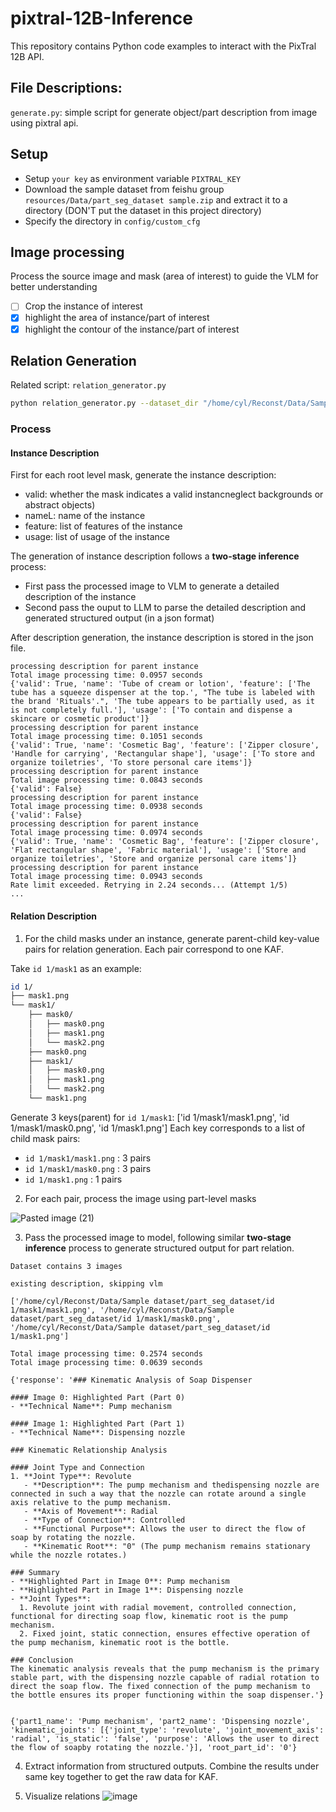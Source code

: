 # pixtral-12B-Inference
This repository contains Python code examples to interact with the PixTral 12B API.

## File Descriptions:
`generate.py`: simple script for generate object/part description from image using pixtral api.

## Setup
- Setup `your key` as environment variable `PIXTRAL_KEY`
- Download the sample dataset from feishu group `resources/Data/part_seg_dataset sample.zip` and extract it to a directory (DON'T put the dataset in this project directory)
- Specify the directory in `config/custom_cfg`

## Image processing
Process the source image and mask (area of interest) to guide the VLM for better understanding
- [ ] Crop the instance of interest
- [x] highlight the area of instance/part of interest
- [x] highlight the contour of the instance/part of interest

## Relation Generation
Related script: `relation_generator.py`

```bash
python relation_generator.py --dataset_dir "/home/cyl/Reconst/Data/Sample dataset/part_seg_dataset/part_seg_dataset_with_description.json" --src_image_dir "/home/cyl/Reconst/Data/Sample dataset/src_img"
```

### Process

#### Instance Description
First for each root level mask, generate the instance description:
- valid: whether the mask indicates a valid instancneglect backgrounds or abstract objects)
- nameL: name of the instance
- feature: list of features of the instance
- usage: list of usage of the instance

The generation of instance description follows a **two-stage inference** process:
- First pass the processed image to VLM to generate a detailed description of the instance
- Second pass the ouput to LLM to parse the detailed description and generated structured output (in a json format)

After description generation, the instance description is stored in the json file.

```
processing description for parent instance
Total image processing time: 0.0957 seconds
{'valid': True, 'name': 'Tube of cream or lotion', 'feature': ['The tube has a squeeze dispenser at the top.', "The tube is labeled with the brand 'Rituals'.", 'The tube appears to be partially used, as it is not completely full.'], 'usage': ['To contain and dispense a skincare or cosmetic product']}
processing description for parent instance
Total image processing time: 0.1051 seconds
{'valid': True, 'name': 'Cosmetic Bag', 'feature': ['Zipper closure', 'Handle for carrying', 'Rectangular shape'], 'usage': ['To store and organize toiletries', 'To store personal care items']}
processing description for parent instance
Total image processing time: 0.0843 seconds
{'valid': False}
processing description for parent instance
Total image processing time: 0.0938 seconds
{'valid': False}
processing description for parent instance
Total image processing time: 0.0974 seconds
{'valid': True, 'name': 'Cosmetic Bag', 'feature': ['Zipper closure', 'Flat rectangular shape', 'Fabric material'], 'usage': ['Store and organize toiletries', 'Store and organize personal care items']}
processing description for parent instance
Total image processing time: 0.0943 seconds
Rate limit exceeded. Retrying in 2.24 seconds... (Attempt 1/5)
...
```

#### Relation Description
1. For the child masks under an instance, generate parent-child key-value pairs for relation generation. Each pair correspond to one KAF.

Take `id 1/mask1` as an example:
```bash
id 1/
├── mask1.png
└── mask1/
    ├── mask0/
    │   ├── mask0.png
    │   ├── mask1.png
    │   └── mask2.png
    ├── mask0.png
    ├── mask1/
    │   ├── mask0.png
    │   ├── mask1.png
    │   └── mask2.png
    └── mask1.png
```
Generate 3 keys(parent) for `id 1/mask1`: ['id 1/mask1/mask1.png', 'id 1/mask1/mask0.png', 'id 1/mask1.png']
Each key corresponds to a list of child mask pairs:
- `id 1/mask1/mask1.png` : 3 pairs
- `id 1/mask1/mask0.png` : 3 pairs
- `id 1/mask1.png` : 1 pairs

2. For each pair, process the image using part-level masks

![Pasted image (21)](https://github.com/user-attachments/assets/1b56eddc-d751-4883-84f0-2308ef5193e3)

3. Pass the processed image to model, following similar **two-stage inference** process to generate structured output for part relation.

```
Dataset contains 3 images

existing description, skipping vlm

['/home/cyl/Reconst/Data/Sample dataset/part_seg_dataset/id 1/mask1/mask1.png', '/home/cyl/Reconst/Data/Sample dataset/part_seg_dataset/id 1/mask1/mask0.png', '/home/cyl/Reconst/Data/Sample dataset/part_seg_dataset/id 1/mask1.png']

Total image processing time: 0.2574 seconds
Total image processing time: 0.0639 seconds

{'response': '### Kinematic Analysis of Soap Dispenser

#### Image 0: Highlighted Part (Part 0)
- **Technical Name**: Pump mechanism

#### Image 1: Highlighted Part (Part 1)
- **Technical Name**: Dispensing nozzle

### Kinematic Relationship Analysis

#### Joint Type and Connection
1. **Joint Type**: Revolute
   - **Description**: The pump mechanism and thedispensing nozzle are connected in such a way that the nozzle can rotate around a single axis relative to the pump mechanism.
   - **Axis of Movement**: Radial
   - **Type of Connection**: Controlled
   - **Functional Purpose**: Allows the user to direct the flow of soap by rotating the nozzle.
   - **Kinematic Root**: "0" (The pump mechanism remains stationary while the nozzle rotates.)

### Summary
- **Highlighted Part in Image 0**: Pump mechanism
- **Highlighted Part in Image 1**: Dispensing nozzle
- **Joint Types**:
  1. Revolute joint with radial movement, controlled connection, functional for directing soap flow, kinematic root is the pump mechanism.
  2. Fixed joint, static connection, ensures effective operation of the pump mechanism, kinematic root is the bottle.

### Conclusion
The kinematic analysis reveals that the pump mechanism is the primary stable part, with the dispensing nozzle capable of radial rotation to direct the soap flow. The fixed connection of the pump mechanism to the bottle ensures its proper functioning within the soap dispenser.'}


{'part1_name': 'Pump mechanism', 'part2_name': 'Dispensing nozzle', 'kinematic_joints': [{'joint_type': 'revolute', 'joint_movement_axis': 'radial', 'is_static': 'false', 'purpose': 'Allows the user to direct the flow of soapby rotating the nozzle.'}], 'root_part_id': '0'}

```

4. Extract information from structured outputs. Combine the results under same key together to get the raw data for KAF.

5. Visualize relations
![image](https://github.com/user-attachments/assets/7f61f33a-140d-44f4-8ed5-053435207b44)


